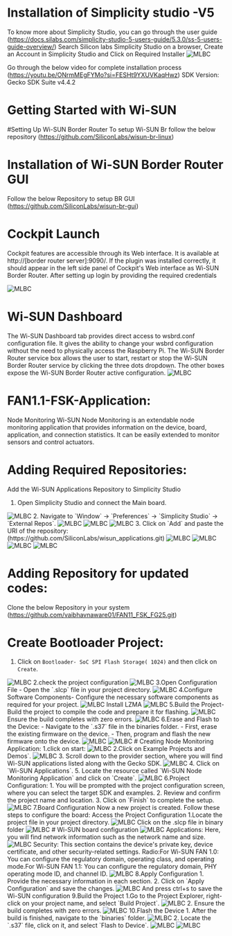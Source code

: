 # Installation of Simplicity studio -V5
To know more about Simplicity Studio, you can go through the user guide
(https://docs.silabs.com/simplicity-studio-5-users-guide/5.3.0/ss-5-users-guide-overview/)
Search Silicon labs Simplicity Studio on a browser,
Create an Account in Simplicity Studio and
Click on Required Installer
<img src="https://github.com/Joswitha-123/wisunreadme/blob/main/Screenshot%202024-05-22%20104138.png" alt="MLBC">

Go through the below video for complete installation process
(https://youtu.be/ONrmMEgFYMo?si=FESHt9YXUVKaqHwz)
SDK Version: Gecko SDK Suite v4.4.2
# Getting Started with Wi-SUN
#Setting Up Wi-SUN Border Router
To setup Wi-SUN Br follow the below repository
(https://github.com/SiliconLabs/wisun-br-linux)
# Installation of Wi-SUN Border Router GUI
Follow the below Repository to setup BR GUI
(https://github.com/SiliconLabs/wisun-br-gui)
# Cockpit Launch

Cockpit features are accessible through its Web interface. It is available at http://[border router server]:9090/.
If the plugin was installed correctly, it should appear in the left side panel of Cockpit's Web interface as Wi-SUN Border Router.
After setting up login by providing the required credentials

<img src="https://github.com/Joswitha-123/wisunreadme/blob/main/Screenshot%202024-05-22%20105145.png" alt="MLBC">

# Wi-SUN Dashboard

The Wi-SUN Dashboard tab provides direct access to wsbrd.conf configuration file. It gives the ability to change your wsbrd configuration without the need to physically access the Raspberry Pi. The Wi-SUN Border Router service box allows the user to start, restart or stop the Wi-SUN Border Router service by clicking the three dots dropdown. The other boxes expose the Wi-SUN Border Router active configuration.
<img src="https://github.com/Joswitha-123/wisunreadme/blob/main/Screenshot%202024-05-22%20105200.png" alt="MLBC">
# FAN1.1-FSK-Application:
Node Monitoring
Wi-SUN Node Monitoring is an extendable node monitoring application that provides information on the device, board, application, and connection statistics. It can be easily extended to monitor sensors and control actuators.
# Adding Required Repositories:
Add the Wi-SUN Applications Repository to Simplicity Studio
1. Open Simplicity Studio and connect the Main board.
<img src="https://github.com/Joswitha-123/wisunreadme/blob/main/Screenshot%202024-05-22%20110119.png" alt="MLBC">
2. Navigate to `Window` -> `Preferences` -> `Simplicity Studio` -> `External Repos`.
<img src="https://github.com/Joswitha-123/wisunreadme/blob/main/Screenshot%202024-05-22%20110129.png" alt="MLBC">
<img src="https://github.com/Joswitha-123/wisunreadme/blob/main/Screenshot%202024-05-22%20110141.png" alt="MLBC">
<img src="https://github.com/Joswitha-123/wisunreadme/blob/main/Screenshot%202024-05-22%20110151.png" alt="MLBC">
3. Click on `Add` and paste the URI of the repository: 
(https://github.com/SiliconLabs/wisun_applications.git)
<img src="https://github.com/Joswitha-123/wisunreadme/blob/main/Screenshot%202024-05-22%20110202.png" alt="MLBC">
<img src="https://github.com/Joswitha-123/wisunreadme/blob/main/Screenshot%202024-05-22%20110212.png" alt="MLBC">
<img src="https://github.com/Joswitha-123/wisunreadme/blob/main/Screenshot%202024-05-22%20110223.png" alt="MLBC">
<img src="https://github.com/Joswitha-123/wisunreadme/blob/main/Screenshot%202024-05-22%20110232.png" alt="MLBC">

# Adding Repository for updated codes:
Clone the below Repository in your system 
(https://github.com/vaibhavnaware01/FAN11_FSK_FG25.git)

# Create Bootloader Project:
1.	Click on `Bootloader- SoC SPI Flash Storage( 1024)` and then click on `Create`.
<img src="https://github.com/Joswitha-123/wisunreadme/blob/main/Screenshot%202024-05-22%20112354.png" alt="MLBC">
2.check the project configuration
<img src="https://github.com/Joswitha-123/wisunreadme/blob/main/Screenshot%202024-05-22%20112402.png" alt="MLBC">
3.Open Configuration File
   - Open the `.slcp` file in your project directory.
<img src="https://github.com/Joswitha-123/wisunreadme/blob/main/Screenshot%202024-05-22%20112412.png" alt="MLBC">
4.Configure Software Components- Configure the necessary software components as required for your project.
<img src="https://github.com/Joswitha-123/wisunreadme/blob/main/Screenshot%202024-05-22%20112421.png" alt="MLBC">
Install LZMA
<img src="https://github.com/Joswitha-123/wisunreadme/blob/main/Screenshot%202024-05-22%20112429.png" alt="MLBC">
5.Build the Project- Build the project to compile the code and prepare it for flashing.
<img src="https://github.com/Joswitha-123/wisunreadme/blob/main/Screenshot%202024-05-22%20112440.png" alt="MLBC">
Ensure the build completes with zero errors.
<img src="https://github.com/Joswitha-123/wisunreadme/blob/main/Screenshot%202024-05-22%20112448.png" alt="MLBC">
6.Erase and Flash to the Device:
   - Navigate to the `.s37` file in the binaries folder.
   - First, erase the existing firmware on the device.
   - Then, program and flash the new firmware onto the device.
<img src="https://github.com/Joswitha-123/wisunreadme/blob/main/Screenshot%202024-05-22%20112502.png" alt="MLBC">
<img src="https://github.com/Joswitha-123/wisunreadme/blob/main/Screenshot%202024-05-22%20112514.png" alt="MLBC">
# Creating Node Monitoring Application:
1.click on start:
<img src="https://github.com/Joswitha-123/wisunreadme/blob/main/Screenshot%202024-05-22%20112514.png" alt="MLBC">
2.Click on Example Projects and Demos`.
<img src="https://github.com/Joswitha-123/wisunreadme/blob/main/Screenshot%202024-05-22%20112514.png" alt="MLBC">
3. Scroll down to the provider section, where you will find Wi-SUN applications listed along with the Gecko SDK.
<img src="https://github.com/Joswitha-123/wisunreadme/blob/main/Screenshot%202024-05-22%20112514.png" alt="MLBC">
4. Click on `Wi-SUN Applications`.
5. Locate the resource called `Wi-SUN Node Monitoring Application` and click on `Create`.
<img src="https://github.com/Joswitha-123/wisunreadme/blob/main/Screenshot%202024-05-22%20112514.png" alt="MLBC">
6.Project Configuration:
1. You will be prompted with the project configuration screen, where you can select the target SDK and examples.
2. Review and confirm the project name and location.
3. Click on `Finish` to complete the setup.
<img src="https://github.com/Joswitha-123/wisunreadme/blob/main/Screenshot%202024-05-22%20112514.png" alt="MLBC">
7.Board Configuration
Now a new project is created. Follow these steps to configure the board:
 Access the Project Configuration
1.Locate the project file in your project directory.
<img src="https://github.com/Joswitha-123/wisunreadme/blob/main/Screenshot%202024-05-22%20112514.png" alt="MLBC">
Click on the .slcp file in binary folder
<img src="https://github.com/Joswitha-123/wisunreadme/blob/main/Screenshot%202024-05-22%20112514.png" alt="MLBC">
# Wi-SUN board configuration
<img src="https://github.com/Joswitha-123/wisunreadme/blob/main/Screenshot%202024-05-22%20112514.png" alt="MLBC">
Applications: Here, you will find network information such as the network name and size.
<img src="https://github.com/Joswitha-123/wisunreadme/blob/main/Screenshot%202024-05-22%20112514.png" alt="MLBC">
Security: This section contains the device's private key, device certificate, and other security-related settings.
Radio:For Wi-SUN FAN 1.0: You can configure the regulatory domain, operating class, and operating mode.For Wi-SUN FAN 1.1: You can configure the regulatory domain, PHY operating mode ID, and channel ID.
<img src="https://github.com/Joswitha-123/wisunreadme/blob/main/Screenshot%202024-05-22%20112514.png" alt="MLBC">
 8.Apply Configuration
1. Provide the necessary information in each section.
2. Click on `Apply Configuration` and save the changes.
<img src="https://github.com/Joswitha-123/wisunreadme/blob/main/Screenshot%202024-05-22%20112514.png" alt="MLBC">
And press ctrl+s to save the Wi-SUN configuration
9.Build the Project 1.Go to the Project Explorer, right-click on your project name, and select `Build Project`.
<img src="https://github.com/Joswitha-123/wisunreadme/blob/main/Screenshot%202024-05-22%20112514.png" alt="MLBC">
2. Ensure the build completes with zero errors.
<img src="https://github.com/Joswitha-123/wisunreadme/blob/main/Screenshot%202024-05-22%20112514.png" alt="MLBC">
10.Flash the Device
1.	After the build is finished, navigate to the `binaries` folder.
<img src="https://github.com/Joswitha-123/wisunreadme/blob/main/Screenshot%202024-05-22%20112514.png" alt="MLBC">
2. Locate the `.s37` file, click on it, and select `Flash to Device`.
<img src="https://github.com/Joswitha-123/wisunreadme/blob/main/Screenshot%202024-05-22%20112514.png" alt="MLBC">
<img src="https://github.com/Joswitha-123/wisunreadme/blob/main/Screenshot%202024-05-22%20112514.png" alt="MLBC">

